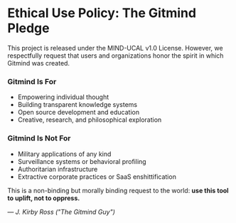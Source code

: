 <!-- SPDX-License-Identifier: LicenseRef-MIND-UCAL-1.0 -->
# Ethical Use Policy: The Gitmind Pledge

This project is released under the MIND-UCAL v1.0 License. However, we respectfully request that users and organizations honor the spirit in which Gitmind was created.

### Gitmind Is For

- Empowering individual thought
- Building transparent knowledge systems
- Open source development and education
- Creative, research, and philosophical exploration

### Gitmind Is Not For

- Military applications of any kind
- Surveillance systems or behavioral profiling
- Authoritarian infrastructure
- Extractive corporate practices or SaaS enshittification

This is a non-binding but morally binding request to the world: __use this tool to uplift, not to oppress.__

_— J. Kirby Ross ("The Gitmind Guy")_
